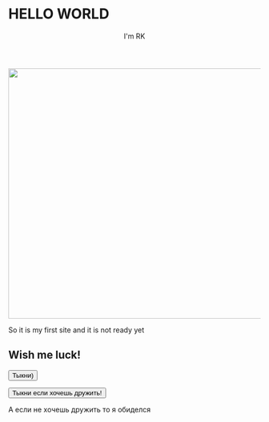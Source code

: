 <!Doctype html>
<html>
<head>
  <meta charset="utf-8">
  <title>Сайтик</title>
  </head>
  <body>
  <h1>HELLO WORLD</h1>
    <header>
    I'm RK
    </header>
    <p>
    <img src="e:/Downloads/raven.jpg" width="550" height="500">
    </p>
    <main>So it is my first site and it is not ready yet</main>
    <h2>Wish me luck!</h2>
    <button class="button">
      Тыкни)
    </button>
    <p><button clas=button>
      Тыкни если хочешь дружить!
    </button></p>
    <p>А если не хочешь дружить то я обиделся</p>
  </body>
  </html>
